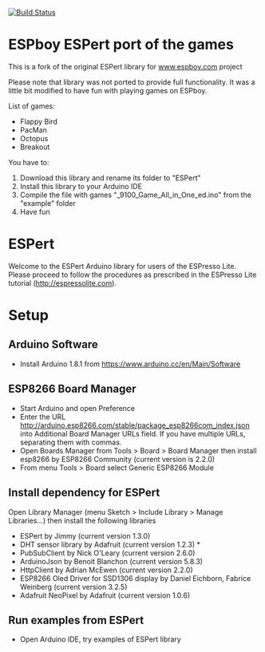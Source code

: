 [![Build Status](https://travis-ci.org/JimmySoftware/ESPert.svg?branch=master)](https://travis-ci.org/JimmySoftware/ESPert)

# ESPboy ESPert port of the games

This is a fork of the original ESPert library for www.espboy.com project

Please note that library was not ported to provide full functionality.
It was a little bit modified to have fun with playing games on ESPboy.

List of games:
- Flappy Bird
- PacMan
- Octopus
- Breakout 

You have to:
1. Download this library and rename its folder to "ESPert"
2. Install this library to your Arduino IDE
3. Compile the file with games "_9100_Game_All_in_One_ed.ino" from the "example" folder
4. Have fun


# ESPert
Welcome to the ESPert Arduino library for users of the ESPresso Lite.
Please proceed to follow the procedures as prescribed in the ESPresso Lite tutorial (http://espressolite.com).

# Setup
## Arduino Software
- Install Arduino 1.8.1 from https://www.arduino.cc/en/Main/Software

## ESP8266 Board Manager
- Start Arduino and open Preference
- Enter the URL http://arduino.esp8266.com/stable/package_esp8266com_index.json into Additional Board Manager URLs field. If you have multiple URLs, separating them with commas.
- Open Boards Manager from Tools > Board > Board Manager then install esp8266 by ESP8266 Community (current version is 2.2.0)
- From menu Tools > Board select Generic ESP8266 Module

## Install dependency for ESPert
Open Library Manager (menu Sketch > Include Library > Manage Libraries…) then install the following libraries
- ESPert by Jimmy (current version 1.3.0)
- DHT sensor library by Adafruit (current version 1.2.3) *
- PubSubClient by Nick O'Leary (current version 2.6.0)
- ArduinoJson by Benoit Blanchon (current version 5.8.3) 
- HttpClient by Adrian McEwen (current version 2.2.0)
- ESP8266 Oled Driver for SSD1306 display by Daniel Eichborn, Fabrice Weinberg (current version 3.2.5) 
- Adafruit NeoPixel by Adafruit (current version 1.0.6) 

## Run examples from ESPert
- Open Arduino IDE, try examples of ESPert library

